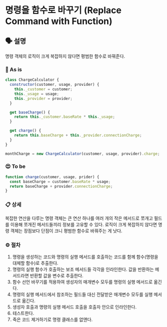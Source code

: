 # 명령을 함수로 바꾸기 (Replace Command with Function)

## 🗣 설명

명령 객체의 로직이 크게 복잡하지 않다면 평범한 함수로 바꿔준다.

### 🧐 As is

```js
class ChargeCalculator {
  constructor(customer, usage, provider) {
    this._customer = customer;
    this._usage = usage;
    this._provider = provider;
  }

  get baseCharge() {
    return this._customer.baseRate * this._usage;
  }

  get charge() {
    return this.baseCharge + this._provider.connectionCharge;
  }
}

monthCharge = new ChargeCalculator(customer, usage, provider).charge;
```

### 😍 To be

```js
function charge(customer, usage, prider) {
  const baseCharge = customer.baseRate * usage;
  return baseCharge + provider.connectionCharge;
}
```

### 📋 상세

복잡한 연산을 다루는 명령 객체는 큰 연산 하나를 여러 개의 작은 메서드로 쪼개고 필드를 이용해 쪼개진 메서드들끼리 정보를 고유할 수 있다.
로직이 크게 복잡하지 않다면 명령 객체는 장점보다 단점이 크니 평범한 함수로 바꿔주는 게 낫다.

### ⚙️ 절차

1. 명령을 생성하는 코드와 명령의 실행 메서드를 호출하는 코드를 함께 함수(명령을 대체할 함수)로 추출한다.
2. 명령의 실행 함수가 호출하는 보조 메서드들 각각을 인라인한다. 값을 반환하는 메서드라면 반환할 값을 변수로 추출한다.
3. 함수 선언 바꾸기를 적용하여 생성자의 매개변수 모두를 명령의 실행 메서드로 옮긴다.
4. 명령의 실행 메서드에서 참조하는 필드들 대신 전달받은 매개변수 모두를 실행 메서드로 옮긴다.
5. 생성자 호출과 명령의 실행 메서드 호출을 호출자 안으로 인라인한다.
6. 테스트한다.
7. 죽은 코드 제거하기로 명령 클래스를 없앤다.
